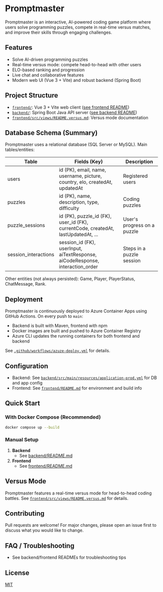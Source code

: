 # Promptmaster

Promptmaster is an interactive, AI-powered coding game platform where users solve programming puzzles, compete in real-time versus matches, and improve their skills through engaging challenges.

## Features
- Solve AI-driven programming puzzles
- Real-time versus mode: compete head-to-head with other users
- ELO-based ranking and progression
- Live chat and collaborative features
- Modern web UI (Vue 3 + Vite) and robust backend (Spring Boot)

## Project Structure

- [`frontend/`](./frontend): Vue 3 + Vite web client ([see frontend README](./frontend/README.md))
- [`backend/`](./backend): Spring Boot Java API server ([see backend README](./backend/README.md))
- [`frontend/src/views/README.versus.md`](./frontend/src/views/README.versus.md): Versus mode documentation

## Database Schema (Summary)
Promptmaster uses a relational database (SQL Server or MySQL). Main tables/entities:

| Table            | Fields (Key)                                                                                 | Description                                 |
|------------------|---------------------------------------------------------------------------------------------|---------------------------------------------|
| users            | id (PK), email, name, username, picture, country, elo, createdAt, updatedAt                  | Registered users                            |
| puzzles          | id (PK), name, description, type, difficulty                                                 | Coding puzzles                              |
| puzzle_sessions  | id (PK), puzzle_id (FK), user_id (FK), currentCode, createdAt, lastUpdatedAt, ...            | User's progress on a puzzle                 |
| session_interactions | session_id (FK), userInput, aiTextResponse, aiCodeResponse, interaction_order            | Steps in a puzzle session                   |

Other entities (not always persisted): Game, Player, PlayerStatus, ChatMessage, Rank.

## Deployment
Promptmaster is continuously deployed to Azure Container Apps using GitHub Actions. On every push to `main`:
- Backend is built with Maven, frontend with npm
- Docker images are built and pushed to Azure Container Registry
- Azure CLI updates the running containers for both frontend and backend

See [`.github/workflows/azuze-deploy.yml`](.github/workflows/azuze-deploy.yml) for details.

## Configuration
- Backend: See [`backend/src/main/resources/application-prod.yml`](./backend/src/main/resources/application-prod.yml) for DB and app config
- Frontend: See [`frontend/README.md`](./frontend/README.md) for environment and build info

## Quick Start

### With Docker Compose (Recommended)

```sh
docker compose up --build
```

### Manual Setup

1. **Backend**
   - See [backend/README.md](./backend/README.md)
2. **Frontend**
   - See [frontend/README.md](./frontend/README.md)

## Versus Mode

Promptmaster features a real-time versus mode for head-to-head coding battles. See [`frontend/src/views/README.versus.md`](./frontend/src/views/README.versus.md) for details.

## Contributing

Pull requests are welcome! For major changes, please open an issue first to discuss what you would like to change.

## FAQ / Troubleshooting
- See backend/frontend READMEs for troubleshooting tips

## License

[MIT](LICENSE)
